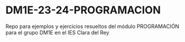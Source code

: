 # DM1E-23-24-PROGRAMACION
Repo para ejemplos y ejercicios resueltos del módulo PROGRAMACIÓN para el grupo DM1E en el IES Clara del Rey

